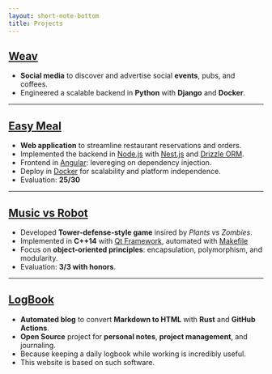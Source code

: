 ```yaml
--- 
layout: short-note-bottom
title: Projects 
---
```


## [Weav](https://www.weav.it)

- **Social media** to discover and advertise social **events**, pubs, and coffees.
- Engineered a scalable backend in **Python** with **Django** and **Docker**.

---

## [Easy Meal](https://github.com/Project-SWEnergy/Easy-Meal)

- **Web application** to streamline restaurant reservations and orders.
- Implemented the backend in [Node.js](https://nodejs.org/en) with [Nest.js](https://nestjs.com/) and [Drizzle ORM](https://orm.drizzle.team/).
- Frontend in [Angular](https://angular.dev/): levereging on dependency injection.
- Deploy in [Docker](https://www.docker.com/) for scalability and
  platform independence.
- Evaluation: **25/30**

---

## [Music vs Robot](https://github.com/danesinoo/music_vs_robot)

- Developed **Tower-defense-style game** insired by _Plants vs Zombies_.
- Implemented in **C++14** with [Qt Framework](https://www.qt.io/product/framework), automated with [Makefile](https://makefiletutorial.com/)
- Focus on **object-oriented principles**: encapsulation, polymorphism, and modularity.
- Evaluation: **3/3 with honors**.

---

## [LogBook](https://github.com/danesinoo/danesinoo.github.io)

- **Automated blog** to convert **Markdown to HTML** with **Rust** and **GitHub Actions**.
- **Open Source** project for **personal notes**, **project management**, and
  journaling.
- Because keeping a daily logbook while working is incredibly useful.
- This website is based on such software.


